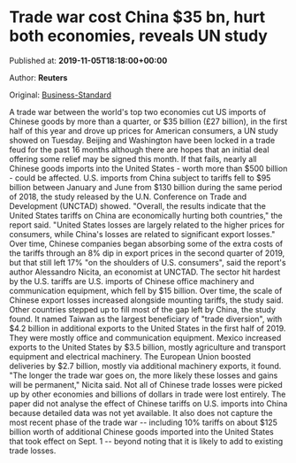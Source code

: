 
# Trade war cost China $35 bn, hurt both economies, reveals UN study

Published at: **2019-11-05T18:18:00+00:00**

Author: **Reuters**

Original: [Business-Standard](https://www.business-standard.com/article/international/trade-war-cost-china-35-bn-hurt-both-economies-reveals-un-study-119110501853_1.html)

A trade war between the world's top two economies cut US imports of Chinese goods by more than a quarter, or $35 billion (£27 billion), in the first half of this year and drove up prices for American consumers, a UN study showed on Tuesday.
Beijing and Washington have been locked in a trade feud for the past 16 months although there are hopes that an initial deal offering some relief may be signed this month.
If that fails, nearly all Chinese goods imports into the United States - worth more than $500 billion - could be affected.
U.S. imports from China subject to tariffs fell to $95 billion between January and June from $130 billion during the same period of 2018, the study released by the U.N. Conference on Trade and Development (UNCTAD) showed.
"Overall, the results indicate that the United States tariffs on China are economically hurting both countries," the report said. "United States losses are largely related to the higher prices for consumers, while China's losses are related to significant export losses."
Over time, Chinese companies began absorbing some of the extra costs of the tariffs through an 8% dip in export prices in the second quarter of 2019, but that still left 17% "on the shoulders of U.S. consumers", said the report's author Alessandro Nicita, an economist at UNCTAD.
The sector hit hardest by the U.S. tariffs are U.S. imports of Chinese office machinery and communication equipment, which fell by $15 billion. Over time, the scale of Chinese export losses increased alongside mounting tariffs, the study said.
Other countries stepped up to fill most of the gap left by China, the study found. It named Taiwan as the largest beneficiary of "trade diversion", with $4.2 billion in additional exports to the United States in the first half of 2019. They were mostly office and communication equipment.
Mexico increased exports to the United States by $3.5 billion, mostly agriculture and transport equipment and electrical machinery. The European Union boosted deliveries by $2.7 billion, mostly via additional machinery exports, it found.
"The longer the trade war goes on, the more likely these losses and gains will be permanent," Nicita said. Not all of Chinese trade losses were picked up by other economies and billions of dollars in trade were lost entirely.
The paper did not analyse the effect of Chinese tariffs on U.S. imports into China because detailed data was not yet available.
It also does not capture the most recent phase of the trade war -- including 10% tariffs on about $125 billion worth of additional Chinese goods imported into the United States that took effect on Sept. 1 -- beyond noting that it is likely to add to existing trade losses.
